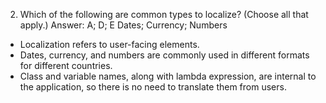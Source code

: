 2. Which of the following are common types to localize? (Choose all that apply.)
Answer: A; D; E
Dates; Currency; Numbers


- Localization refers to user-facing elements.
- Dates, currency, and numbers are commonly used in different formats for different countries.
- Class and variable names, along with lambda expression, are internal to the application, so there is no need to 
  translate them from users.
